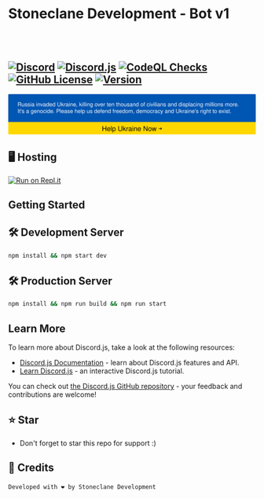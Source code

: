 # Stoneclane Development - Bot v1<br/>

<br><br>
[![Discord](https://img.shields.io/discord/964581945562501141?color=%2334D058&logo=discord&label=Discord&style=flat-square&logoColor=fff)](https://discord.gg/M7kaJDZtyY)
[![Discord.js](https://img.shields.io/badge/Discord.js-v13-%2334d058?style=flat-square&logo=npm&logoColor=fff)](https://www.npmjs.com/package/discord.js)
[![CodeQL Checks](https://img.shields.io/github/workflow/status/Stoneclane-Development/Stoneclane-Development-Bot/CodeQL%20Checks/master?style=flat-square&label=CodeQL&logo=github&color=%2334D058)](https://discord.gg/M7kaJDZtyY)
[![GitHub License](https://img.shields.io/github/license/Stoneclane-Development/Stoneclane-Development-Bot?style=flat-square&logo=github&label=License&color=%2334D058)](https://discord.gg/M7kaJDZtyY)
[![Version](https://img.shields.io/github/package-json/v/Stoneclane-Development/Stoneclane-Development-Bot?style=flat-square&logo=github&label=Version&color=%2334D058)](https://discord.gg/M7kaJDZtyY)
---

[![Stand With Ukraine](https://raw.githubusercontent.com/vshymanskyy/StandWithUkraine/main/banner2-direct.svg)](https://stand-with-ukraine.pp.ua)

## 🖥️ Hosting

[![Run on Repl.it](https://repl.it/badge/github/Stoneclane-Development/Stoneclane-Development-Bot)](https://repl.it/github/Stoneclane-Development/Stoneclane-Development-Bot)


## Getting Started

## 🛠 Development Server

```bash
npm install && npm start dev
```
## 🛠 Production Server
```bash
npm install && npm run build && npm run start
```

## Learn More

To learn more about Discord.js, take a look at the following resources:

- [Discord.js Documentation](https://discord.js.org/#/) - learn about Discord.js features and API.
- [Learn Discord.js](https://discordjs.guide/#before-you-begin) - an interactive Discord.js tutorial.

You can check out [the Discord.js GitHub repository](https://github.com/discordjs/discord.js/) - your feedback and contributions are welcome!


## ⭐ Star
 - Don't forget to star this repo for support :)


## 💫 Credits

```bash
Developed with ❤️ by Stoneclane Development
```
